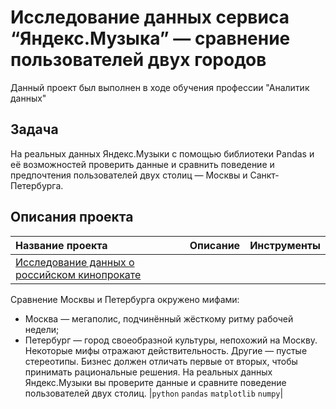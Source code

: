 # Исследование данных сервиса “Яндекс.Музыка” — сравнение пользователей двух городов

Данный проект был выполнен в ходе обучения профессии "Аналитик данных"

##  Задача 

На реальных данных Яндекс.Музыки c помощью библиотеки Pandas и её возможностей проверить данные и сравнить поведение и предпочтения пользователей двух столиц — Москвы и Санкт-Петербурга.
 
## Описания проекта

| Название проекта | Описание | Инструменты|
| :-------------------- | :-------------------- | :-------------------- | 
| [Исследование данных о российском кинопрокате](https://github.com/pochemuchto/yandex_praktikum_project/blob/main/Сборный%20проект%201/Исследование%20данных%20о%20российском%20кинопрокате.ipynb) | 
Сравнение Москвы и Петербурга окружено мифами:
- Москва — мегаполис, подчинённый жёсткому ритму рабочей недели;
- Петербург — город своеобразной культуры, непохожий на Москву.
Некоторые мифы отражают действительность. Другие — пустые стереотипы. Бизнес должен отличать первые от вторых, чтобы принимать рациональные решения. На реальных данных Яндекс.Музыки вы проверите данные и сравните поведение пользователей двух столиц. |`python` `pandas` `matplotlib` `numpy`|
